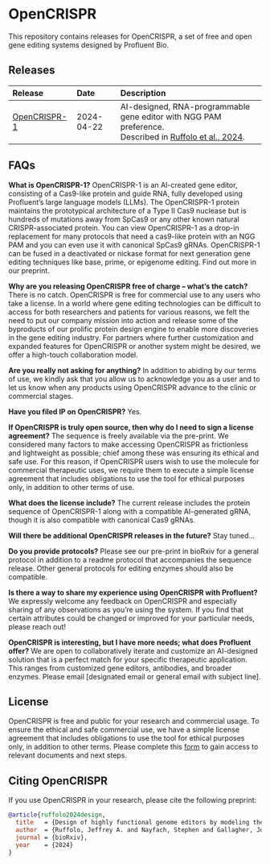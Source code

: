 # OpenCRISPR

This repository contains releases for OpenCRISPR, a set of free and open gene editing systems designed by Profluent Bio.

## Releases

| Release | Date | Description |
| :-------------- | :------ | :------- |
| [OpenCRISPR-1](OpenCRISPR-1) | 2024-04-22 | AI-designed, RNA-programmable gene editor with NGG PAM preference. <br>Described in [Ruffolo et al., 2024](https://profluent.bio/opencrispr-manuscript). |

## FAQs

**What is OpenCRISPR-1?** OpenCRISPR-1 is an AI-created gene editor, consisting of a Cas9-like protein and guide RNA, fully developed using Profluent’s large language models (LLMs). The OpenCRISPR-1 protein maintains the prototypical architecture of a Type II Cas9 nuclease but is hundreds of mutations away from SpCas9 or any other known natural CRISPR-associated protein. You can view OpenCRISPR-1 as a drop-in replacement for many protocols that need a cas9-like protein with an NGG PAM and you can even use it with canonical SpCas9 gRNAs. OpenCRISPR-1 can be fused in a deactivated or nickase format for next generation gene editing techniques like base, prime, or epigenome editing. Find out more in our preprint.

**Why are you releasing OpenCRISPR free of charge – what’s the catch?** There is no catch. OpenCRISPR is free for commercial use to any users who take a license. In a world where gene editing technologies can be difficult to access for both researchers and patients for various reasons, we felt the need to put our company mission into action and release some of the byproducts of our prolific protein design engine to enable more discoveries in the gene editing industry. For partners where further customization and expanded features for OpenCRISPR or another system might be desired, we offer a high-touch collaboration model.

**Are you really not asking for anything?** In addition to abiding by our terms of use, we kindly ask that you allow us to acknowledge you as a user and to let us know when any products using OpenCRISPR advance to the clinic or commercial stages.

**Have you filed IP on OpenCRISPR?** Yes.

**If OpenCRISPR is truly open source, then why do I need to sign a license agreement?** The sequence is freely available via the pre-print. We considered many factors to make accessing OpenCRISPR as frictionless and lightweight as possible; chief among these was ensuring its ethical and safe use. For this reason, if OpenCRISPR users wish to use the molecule for commercial therapeutic uses, we require them to execute a simple license agreement that includes obligations to use the tool for ethical purposes only, in addition to other terms of use.

**What does the license include?** The current release includes the protein sequence of OpenCRISPR-1 along with a compatible AI-generated gRNA, though it is also compatible with canonical Cas9 gRNAs.

**Will there be additional OpenCRISPR releases in the future?** Stay tuned…

**Do you provide protocols?** Please see our pre-print in bioRxiv for a general protocol in addition to a readme protocol that accompanies the sequence release. Other general protocols for editing enzymes should also be compatible.

**Is there a way to share my experience using OpenCRISPR with Profluent?** We expressly welcome any feedback on OpenCRISPR and especially sharing of any observations as you’re using the system. If you find that certain attributes could be changed or improved for your particular needs, please reach out!

**OpenCRISPR is interesting, but I have more needs; what does Profluent offer?** We are open to collaboratively iterate and customize an AI-designed solution that is a perfect match for your specific therapeutic application. This ranges from customized gene editors, antibodies, and broader enzymes. Please email [designated email or general email with subject line].

## License

OpenCRISPR is free and public for your research and commercial usage. To ensure the ethical and safe commercial use, we have a simple license agreement that includes obligations to use the tool for ethical purposes only, in addition to other terms. Please complete this [form](https://docs.google.com/forms/d/1h3UbiwBgSUJMgR_6o2WlfEvewfE1Ldmar_FrNyazSv4) to gain access to relevant documents and next steps.

## Citing OpenCRISPR

If you use OpenCRISPR in your research, please cite the following preprint:

```bibtex
@article{ruffolo2024design,
  title   = {Design of highly functional genome editors by modeling the universe of CRISPR-Cas sequences},
  author  = {Ruffolo, Jeffrey A. and Nayfach, Stephen and Gallagher, Joe and Bhatnagar, Aadyot and Beazer, Joel and Hussain, Riffat and Russ, Jordan and Yip, Jennifer and Hill, Emily and Pacesa, Martin and Meeske, Alexander J. and Cameron, Peter and Madani, Ali},
  journal = {bioRxiv},
  year    = {2024}
}
```